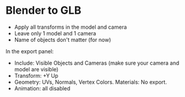 # Blender to GLB

- Apply all transforms in the model and camera
- Leave only 1 model and 1 camera
- Name of objects don't matter (for now)

In the export panel:

- Include: Visible Objects and Cameras (make sure your camera and model are visible)
- Transform: +Y Up
- Geometry: UVs, Normals, Vertex Colors. Materials: No export.
- Animation: all disabled
